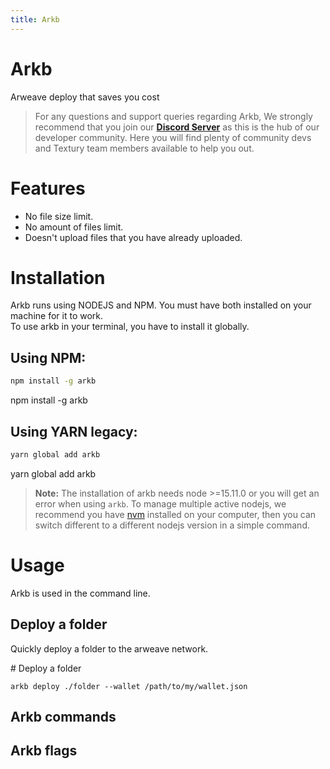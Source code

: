 ```yaml
---
title: Arkb 
---
```


<Block>

# Arkb
Arweave deploy that saves you cost

> For any questions and support queries regarding Arkb, We strongly recommend that you join our __[Discord Server]()__ as this is the hub of our developer community. Here you will find plenty of community devs and Textury team members available to help you out.

</Block>

<Block>

# Features

- No file size limit.
- No amount of files limit.
- Doesn't upload files that you have already uploaded.

</Block>

<Block>

# Installation

Arkb runs using NODEJS and NPM. You must have both installed on your machine for it to work.
<br/>
To use arkb in your terminal, you have to install it globally.

## Using NPM:
  ```sh
  npm install -g arkb
  ```

  <Example>
    npm install -g arkb
  </Example>

## Using YARN legacy:
  ```sh
  yarn global add arkb
  ```

  <Example>
    yarn global add arkb
  </Example>

> __Note:__ The installation of arkb needs node >=15.11.0 or you will get an error when using `arkb`. To manage multiple active nodejs, we recommend you have [nvm](https://github.com/nvm-sh/nvm) installed on your computer, then you can switch different to a different nodejs version in a simple command.

</Block>

<Block>

# Usage

Arkb is used in the command line.

## Deploy a folder

Quickly deploy a folder to the arweave network.

  <Example>
    # Deploy a folder 

    arkb deploy ./folder --wallet /path/to/my/wallet.json
  </Example>

## Arkb commands

## Arkb flags

</Block>
